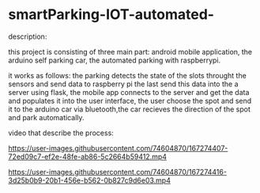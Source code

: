 # smartParking-IOT-automated-
description:  


this project is consisting of three main part:
android mobile application,
the arduino self parking car,
the automated parking with raspberrypi.



it works as follows: the parking detects the state of the slots throught the sensors and send data to raspberry pi the last send this data into the a server using flask,
the mobile app connects to the server and get the data and populates it into the user interface, the user choose the spot and send it to the arduino car via bluetooth,the car recieves the direction of the spot and park automatically.



video that describe the process: 


https://user-images.githubusercontent.com/74604870/167274407-72ed09c7-ef2e-48fe-ab86-5c2664b59412.mp4



https://user-images.githubusercontent.com/74604870/167274416-3d25b0b9-20b1-456e-b562-0b827c9d6e03.mp4

